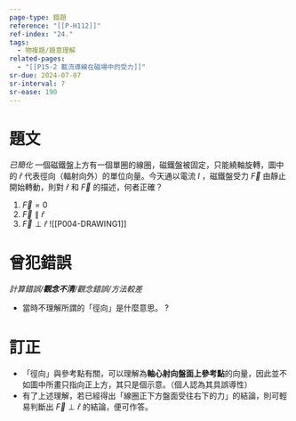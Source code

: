 ```yaml
---
page-type: 錯題
reference: "[[P-H112]]"
ref-index: "24."
tags:
  - 物複題/題意理解
related-pages:
  - "[[P15-2 載流導線在磁場中的受力]]"
sr-due: 2024-07-07
sr-interval: 7
sr-ease: 190
---
```

# 題文
*已簡化*
一個磁鐵盤上方有一個單圈的線圈，磁鐵盤被固定，只能繞軸旋轉，圖中的 $\hat r$ 代表徑向（輻射向外）的單位向量。今天通以電流 $I$ ，磁鐵盤受力 $\vec F$ 由靜止開始轉動，則對 $\hat r$ 和 $\vec F$ 的描述，何者正確？
1. $\vec F = 0$
2. $\vec F \parallel \hat r$
3. $\vec F \perp \hat r$
![[P004-DRAWING1]]
# 曾犯錯誤
*計算錯誤/**觀念不清**/觀念錯誤/方法較差*
- 當時不理解所謂的「徑向」是什麼意思。
?
# 訂正
- 「徑向」與參考點有關，可以理解為**軸心射向盤面上參考點**的向量，因此並不如圖中所畫只指向正上方，其只是個示意。（個人認為其具誤導性）
- 有了上述理解，若已經得出「線圈正下方盤面受往右下的力」的結論，則可輕易判斷出 $\vec F \perp \hat r$ 的結論，便可作答。